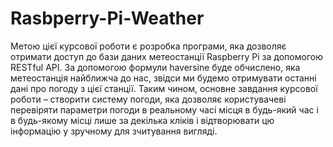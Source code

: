 # Rasbperry-Pi-Weather
Метою цієї курсової роботи є розробка програми, яка дозволяє отримати доступ до бази даних метеостанції Raspberry Pi за допомогою RESTful API. За допомогою формули haversine буде обчислено, яка метеостанція найближча до нас, звідси ми будемо отримувати останні дані про погоду з цієї станції. Таким чином, основне завдання курсової роботи – створити систему погоди, яка дозволяє користувачеві перевіряти параметри погоди в реальному часі місця в будь-який час і в будь-якому місці лише за декілька кліків і відтворювати цю інформацію у зручному для зчитування вигляді.
